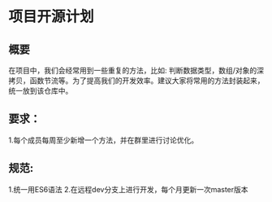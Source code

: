 # 项目开源计划
## 概要
在项目中，我们会经常用到一些重复的方法，比如: 判断数据类型，数组/对象的深拷贝，函数节流等。为了提高我们的开发效率。建议大家将常用的方法封装起来，统一放到该仓库中。
## 要求：
1.每个成员每周至少新增一个方法，并在群里进行讨论优化。
## 规范:
1.统一用ES6语法
2.在远程dev分支上进行开发，每个月更新一次master版本
